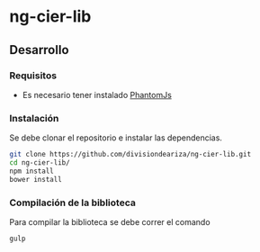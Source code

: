 # ng-cier-lib

## Desarrollo

### Requisitos
 - Es necesario tener instalado [PhantomJs](http://phantomjs.org/)

### Instalación
Se debe clonar el repositorio e instalar las dependencias.

```bash
git clone https://github.com/divisiondeariza/ng-cier-lib.git
cd ng-cier-lib/
npm install
bower install

````

### Compilación de la biblioteca
Para compilar la biblioteca se debe correr el comando

```bash
gulp
```
